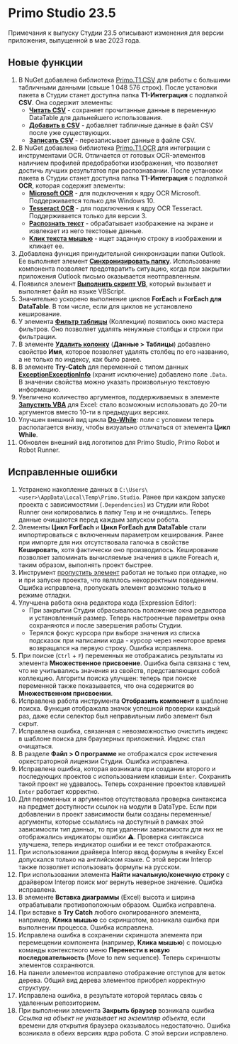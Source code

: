 # Primo Studio 23.5

Примечания к выпуску Студии 23.5 описывают изменения для версии приложения, выпущенной в мае 2023 года.

## Новые функции 
1. В NuGet добавлена библиотека [Primo.T1.CSV](https://www.nuget.org/packages/Primo.T1.Csv) для работы с большими табличными данными (свыше 1 048 576 строк). После установки пакета в Студии станет доступна папка **Т1-Интеграция** с подпапкой **CSV**. Она содержит элементы:
   * [**Читать CSV**](https://docs.primo-rpa.ru/g_elements/el_extra/t1/els_csv/el_readcsv) - сохраняет прочитанные данные в переменную DataTable для дальнейшего использования.
   * [**Добавить в CSV**](https://docs.primo-rpa.ru/primo-rpa/g_elements/el_extra/t1/els_csv/el_appendcsv) - добавляет табличные данные в файл CSV после уже существующих.
   * [**Записать CSV**](https://docs.primo-rpa.ru/g_elements/el_extra/t1/els_csv/el_writecsv) - перезаписывает данные в файле CSV.
3. В NuGet добавлена библиотека [Primo.T1.OCR](https://www.nuget.org/packages/Primo.T1.OCR) для интеграции с инструментами OCR. Отличается от готовых OCR-элементов наличием профилей предобработки изображения, что позволяет достичь лучших результатов при распознавании. После установки пакета в Студии станет доступна папка **Т1-Интеграция** с подпапкой **OCR**, которая содержит элементы:
   * [**Microsoft OCR**](https://docs.primo-rpa.ru/primo-rpa/g_elements/el_extra/t1/els_ocr/el_ocr_microsoft) - для подключения к ядру OCR Microsoft. Поддерживается только для Windows 10.
   * [**Tesseract OCR**](https://docs.primo-rpa.ru/g_elements/el_extra/t1/els_ocr/el_ocr_tesseract) - для подключения к ядру OCR Tesseract. Поддерживается только для версии 3.
   * [**Распознать текст**](https://docs.primo-rpa.ru/g_elements/el_extra/t1/els_ocr/el_ocr_recog) - обрабатывает изображение на экране и извлекает из него текстовые данные. 
   * [**Клик текста мышью**](https://docs.primo-rpa.ru/g_elements/el_extra/t1/els_ocr/el_ocr_textclick) - ищет заданную строку в изображении и кликает ее.
5. Добавлена функция принудительной синхронизации папки Outlook. Ее выполняет элемент [**Синхронизировать папку**](https://docs.primo-rpa.ru/primo-rpa/g_elements/el_basic/els_outlook/el_outlook_sync). Использование компонента позволяет предотвратить ситуацию, когда при закрытии приложения Outlook письмо оказывается неотправленным.
6. Появился элемент [**Выполнить скрипт VB**](https://docs.primo-rpa.ru/primo-rpa/g_elements/el_basic/els_prog/el_invokevb), который вызывает и выполняет файл на языке VBScript.
7. Значительно ускорено выполнение циклов **ForEach** и **ForEach для DataTable**. В том числе, если для циклов не установлено кеширование. 
8. У элемента [**Фильтр таблицы**](https://docs.primo-rpa.ru/primo-rpa/g_elements/el_basic/els_coll/el_coll_filtertable) (Коллекции) появилось окно мастера фильтров. Оно позволяет удалять ненужные столбцы и строки при фильтрации. 
9. В элементе [**Удалить колонку**](https://docs.primo-rpa.ru/primo-rpa/g_elements/el_basic/els_data/els_data_tables/deletecolumn) (**Данные > Таблицы**) добавлено свойство **Имя**, которое позволяет удалять столбец по его названию, а не только по индексу, как было ранее. 
10. В элементе **Try-Catch** для переменной с типом данных [**ExceptionExceptionInfo**](https://docs.primo-rpa.ru/primo-rpa/g_elements/el_basic/els_logic/datatypes/executionexceptioninfo) (хранит исключение) добавлено поле `.Data`. В значении свойства можно указать произвольную текстовую информацию.
11. Увеличено количество аргументов, поддерживаемых в элементе [**Запустить VBA**](https://docs.primo-rpa.ru/primo-rpa/g_elements/el_basic/els_excel/el_excel_vba) для Excel: стало возможным использовать до 20-ти аргументов вместо 10-ти в предыдущих версиях.
12. Улучшен внешний вид цикла [**Do-While**](https://docs.primo-rpa.ru/primo-rpa/g_elements/el_basic/els_logic/el_logic_dowhile): поле с условием теперь располагается внизу, чтобы визуально отличаться от элемента **Цикл While**.
13. Обновлен внешний вид логотипов для Primo Studio, Primo Robot и Robot Runner.

## Исправленные ошибки
1. Устранено накопление данных в `C:\Users\<user>\AppData\Local\Temp\Primo.Studio`. Ранее при каждом запуске проекта с зависимостями (`.Dependencies`) из Студии или Robot Runner они копировались в папку `Temp` и не очищались. Теперь данные очищаются перед каждым запуском робота. 
1. Элементы **Цикл ForEach** и **Цикл ForEach для DataTable** стали импортироваться с включенным параметром кеширования. Ранее при импорте для них отсутствовала галочка в свойстве **Кешировать**, хотя фактически оно производилось. Кеширование позволяет запоминать вычисляемые значения в цикле Foreach и, таким образом, выполнять проект быстрее. 
1. Инструмент [пропустить элемент](https://docs.primo-rpa.ru/primo-rpa/primo-studio/process/debug#propusk-elementa) работал не только при отладке, но и при запуске проекта, что являлось некорректным поведением. Ошибка исправлена, пропускать элемент возможно только в режиме отладки.
1. Улучшена работа окна редактора кода (Expression Editor): 
   * При закрытии Студии сбрасывалось положение окна редактора и установленный размер. Теперь настроенные параметры окна сохраняются и после завершения работы Студии.
   * Терялся фокус курсора при выборе значения из списка подсказок при написании кода - курсор через некоторое время возвращался на первую строку. Ошибка исправлена.
1. При поиске (`Ctrl` + `F`) переменных не отображались результаты из элемента **Множественное присвоение**. Ошибка была связана с тем, что не учитывались значения из свойств, представляющих собой коллекцию. Алгоритм поиска улучшен: теперь при поиске переменной также показывается, что она содержится во **Множественном присвоении**.
1. Исправлена работа инструмента **Отобразить компонент** в шаблоне поиска. Функция отображала значок успешной проверки каждый раз, даже если селектор был неправильным либо элемент был скрыт.
1. Исправлена ошибка, связанная с невозможностью очистить индекс в шаблоне поиска для браузерных приложений. Индекс стал очищаться.
1. В разделе **Файл > О программе** не отображался срок истечения оркестраторной лицензии Студии. Ошибка исправлена.
1. Исправлена ошибка, которая возникала при создании второго и последующих проектов с использованием клавиши `Enter`. Сохранить такой проект не удавалось. Теперь сохранение проектов клавишей `Enter` работает корректно.
1. Для переменных и аргументов отсутствовала проверка синтаксиса на предмет доступности ссылок на модули в DataType. Если при добавлении в проект зависимости были созданы переменные/аргументы, которые ссылались на доступный в рамках этой зависимости тип данных, то при удалении зависимости для них не отображались индикаторы ошибки :warning:. Проверка синтаксиса улучшена, теперь индикатор ошибки и ее текст отображаются.
1. При использовании драйвера Interop ввод формулы в ячейку Excel допускался только на английском языке. С этой версии Interop также позволяет использовать формулы на русском.
1. При использовании элемента **Найти начальную/конечную строку** с драйвером Interop поиск мог вернуть неверное значение. Ошибка исправлена.
1. В элементе **Вставка диаграммы** (Excel) высота и ширина отрабатывали противоположным образом. Ошибка исправлена.
1. При вставке в **Try Catch** любого скопированного элемента, например, **Клика мышью** со скриншотом, возникала ошибка при выполнении процесса. Ошибка исправлена.
1. Исправлена ошибка в сохранении скриншота элемента при перемещении компонента (например, **Клика мышью**) с помощью команды контекстного меню **Перенести в новую последовательность** (Move to new sequence). Теперь скриншоты элементов сохраняются. 
1. На панели элементов исправлено отображение отступов для веток дерева. Общий вид дерева элементов приобрел корректную структуру.
1. Исправлена ошибка, в результате которой терялась связь с удаленным репозиторием. 
1. При выполнении элемента **Закрыть браузер** возникала ошибка *Ссылка на объект не указывает на экземпляр объекта*, если времени для открытия браузера оказывалось недостаточно. Ошибка возникала в обеих версиях ядра робота. С этой версии исправлено.



